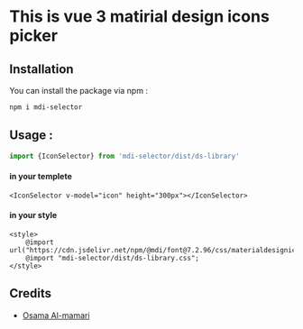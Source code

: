 # This is vue 3 matirial design icons picker 



## Installation

You can install the package via npm :

```bash
npm i mdi-selector
```

## Usage  :

```ts
import {IconSelector} from 'mdi-selector/dist/ds-library'
```
#### in  your templete
```angular2html
<IconSelector v-model="icon" height="300px"></IconSelector>
```


#### in  your style
```angular2html
<style>
    @import url("https://cdn.jsdelivr.net/npm/@mdi/font@7.2.96/css/materialdesignicons.min.css");
    @import "mdi-selector/dist/ds-library.css";
</style>
```

## Credits

- [Osama Al-mamari](https://github.com/OsamaAlmamri)


